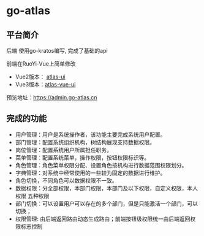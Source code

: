 # go-atlas
## 平台简介

后端 使用go-kratos编写, 完成了基础的api

前端在RuoYi-Vue上简单修改


+ Vue2版本： [atlas-ui](https://github.com/ut-cloud/atlas-ui)
+ Vue3版本：[atlas-vue-ui](https://github.com/ut-cloud/atlas-vue3-ui)


预览地址：https://admin.go-atlas.cn

## 完成的功能


-  用户管理：用户是系统操作者，该功能主要完成系统用户配置。
-  部门管理：配置系统组织机构，树结构展现支持数据权限。
-  岗位管理：配置系统用户所属担任职务。
-  菜单管理：配置系统菜单，操作权限，按钮权限标识等。
-  角色管理：角色菜单权限分配、设置角色按机构进行数据范围权限划分。
-  字典管理：对系统中经常使用的一些较为固定的数据进行维护。
-  角色切换，不同角色可以数据权限不一致。
-  数据权限：分全部权限，本部门权限，本部门及以下权限，自定义权限，本人权限 五种权限
-  部门切换：可以设置用户可以存在的多个部门，但是只能激活一个部门，可以切换；
-  权限管理: 由后端返回路由动态生成路由；前端按钮级权限统一由后端返回权限标志控制